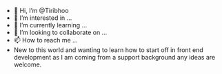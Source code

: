 - 👋 Hi, I’m @Tiribhoo
- 👀 I’m interested in ...
- 🌱 I’m currently learning ...
- 💞️ I’m looking to collaborate on ...
- 📫 How to reach me ...
- New to this world and wanting to learn how to start off in front end development as I am coming from a support background any ideas are welcome. 

<!---
Tiribhoo/Tiribhoo is a ✨ special ✨ repository because its `README.md` (this file) appears on your GitHub profile.
You can click the Preview link to take a look at your changes.
--->
